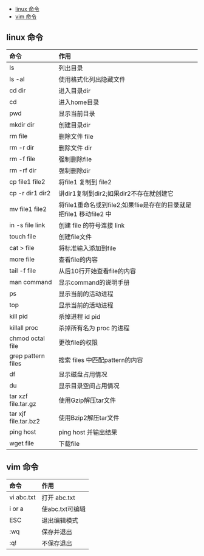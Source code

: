 
<!-- TOC -->

- [linux 命令](#linux-命令)
- [vim 命令](#vim-命令)

<!-- /TOC -->
## linux 命令
| 命令      |     作用 |
| :-------- | :--------|
| ls    |   列出目录 |
|ls -al |   使用格式化列出隐藏文件|
| cd dir  |   进入目录dir |
|cd  |  进入home目录|
|pwd  |  显示当前目录|
| mkdir dir| 创建目录dir |
| rm file | 删除文件 file |
| rm -r dir | 删除文件 dir |
| rm -f file | 强制删除file |
| rm -rf dir | 强制删除dir |
| cp file1 file2 | 将file1 复制到 file2 |
| cp -r dir1 dir2| 讲dir1复制到dir2;如果dir2不存在就创建它 |
| mv file1 file2 | 将file1重命名或到file2;如果flie是存在的目录就是把file1 移动file2 中 |
| in -s file link | 创建 file 的符号连接 link |
| touch file | 创建file文件 |
| cat > file | 将标准输入添加到file |
| more file | 查看file的内容 |
| tail -f file | 从后10行开始查看file的内容 |
| man command | 显示command的说明手册 |
| ps | 显示当前的活动进程 |
| top | 显示当前的活动进程 |
| kill pid | 杀掉进程 id pid |
| killall proc | 杀掉所有名为 proc 的进程 |
| chmod octal file | 更改file的权限 |
| grep pattern files | 搜索 files 中匹配pattern的内容 |
| df | 显示磁盘占用情况 |
| du | 显示目录空间占用情况 |
| tar xzf file.tar.gz | 使用Gzip解压tar文件 |
| tar xjf file.tar.bz2 | 使用Bzip2解压tar文件 |
| ping host | ping host 并输出结果 |
| wget file | 下载file | 

## vim 命令
| 命令      |     作用 |
| :-------- | :--------|
| vi abc.txt | 打开 abc.txt |
| i or a | 使abc.txt可编辑 |
| ESC | 退出编辑模式 |
| :wq | 保存并退出 |
| :q! | 不保存退出 |

